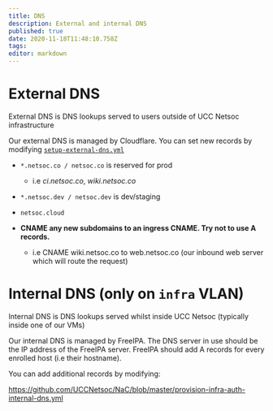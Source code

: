 ```yaml
---
title: DNS
description: External and internal DNS
published: true
date: 2020-11-18T11:48:10.758Z
tags: 
editor: markdown
---
```


# External DNS
External DNS is DNS lookups served to users outside of UCC Netsoc infrastructure

Our external DNS is managed by Cloudflare. You can set new records by modifying [`setup-external-dns.yml`](https://github.com/UCCNetsoc/NaC/blob/master/setup-external-dns.yml)


* `*.netsoc.co / netsoc.co` is reserved for prod
	* i.e _ci.netsoc.co_, _wiki.netsoc.co_

* `*.netsoc.dev / netsoc.dev` is dev/staging

* `netsoc.cloud`
  
* **CNAME any new subdomains to an ingress CNAME. Try not to use A records.**
	* i.e CNAME wiki.netsoc.co to web.netsoc.co (our inbound web server which will route the request)

# Internal DNS (only on `infra` VLAN)
Internal DNS is DNS lookups served whilst inside UCC Netsoc (typically inside one of our VMs)

Our internal DNS is managed by FreeIPA. The DNS server in use should be the IP address of the FreeIPA server.
FreeIPA should add A records for every enrolled host (i.e their hostname).

You can add additional records by modifying:

https://github.com/UCCNetsoc/NaC/blob/master/provision-infra-auth-internal-dns.yml